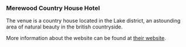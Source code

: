 ### Merewood Country House Hotel
The venue is a country house located in the Lake district, an astounding area of natural beauty in the british countryside. 

More information about the website can be found at [their website](https://www.lakedistrictcountryhotels.co.uk/merewood-hotel).

